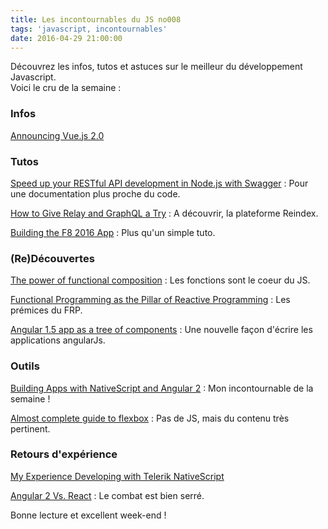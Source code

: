 ```yaml
---
title: Les incontournables du JS no008
tags: 'javascript, incontournables'
date: 2016-04-29 21:00:00
---
```


Découvrez les infos, tutos et astuces sur le meilleur du développement Javascript.  
Voici le cru de la semaine :  

### Infos

[Announcing Vue.js 2.0](https://medium.com/the-vue-point/announcing-vue-js-2-0-8af1bde7ab9)  

### Tutos

[Speed up your RESTful API development in Node.js with Swagger](https://scotch.io/tutorials/speed-up-your-restful-api-development-in-node-js-with-swagger) : Pour une documentation plus proche du code.  

[How to Give Relay and GraphQL a Try](http://devnacho.com/2016/04/26/how-to-try-relay-and-graphql/) : A découvrir, la plateforme Reindex.

[Building the F8 2016 App](http://makeitopen.com/) : Plus qu'un simple tuto.

### (Re)Découvertes

[The power of functional composition](https://medium.com/@Sanjo/the-power-of-functional-composition-c9fed2bcc9aa) : Les fonctions sont le coeur du JS.

[Functional Programming as the Pillar of Reactive Programming](https://dzone.com/articles/functional-programming-as-the-pillar-of-reactive-p) : Les prémices du FRP.  

[Angular 1.5 app as a tree of components](https://velesin.io/2016/04/26/angular-1-5-app-as-a-tree-of-components/) : Une nouvelle façon d'écrire les applications angularJs. 

### Outils  

[Building Apps with NativeScript and Angular 2](https://nativescript.github.io/nativescript-angular-guide/) : Mon incontournable de la semaine !  

[Almost complete guide to flexbox](http://kyusuf.com/post/almost-complete-guide-to-flexbox-without-flexbox) : Pas de JS, mais du contenu très pertinent. 
 

### Retours d'expérience

[My Experience Developing with Telerik NativeScript](https://www.thepolyglotdeveloper.com/2016/04/my-experience-developing-with-telerik-nativescript/)  

[Angular 2 Vs. React](http://blog.backand.com/angular-2-vs-react/) : Le combat est bien serré.  

Bonne lecture et excellent week-end !